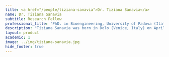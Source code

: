 ```yaml
---
title: <a href="/people/tiziana-sanavia">Dr. Tiziana Sanavia</a>
name: Dr. Tiziana Sanavia
subtitle: Research Fellow
professional_title: "PhD. in Bioengineering, University of Padova (Italy), Postdoctoral Fellow (2016-2019), Assistant Professor, University of Turin, Italy"  # Joined professional titles
description: "Tiziana Sanavia was born in Dolo (Venice, Italy) on April 26th, 1984. She got a Bachelor Degree in Information technologies engineering at University of Padova in 2006, with a thesis in compartmental models, identification and parameter estimation, and a Master Degree in Bioengineering with summa cum laude at University of Padova in 2008, presenting the thesis \"Function-based discovery of temporal gene expression patterns in endothelial cells stimulated with insulin\". From 2009 and 2011 she attended the Ph.D. School on Information Engineering (Bioengineering) at University of Padova, achieving the PhD Degree in 2012 disserting the thesis \"Biomarker lists stability in genomic studies: analysis and improvement by prior biological knowledge integration into the learning process\". From January 2012 to March 2016 she was a post-doctoral fellow at the Department of Information Engineering at University of Padova and her research activity was focused on the integration of biological information in the analysis of high-throughput microarray and sequencing data. From April 2012 to March 2013 she was a visiting scholar at Computational Biology and Informatics Laboratory (prof. Christian J. Stoeckert Lab), Perelman School of Medicine at University of Pennsylvania (Philadelphia, USA), acquiring new expertise in sequencing data analysis (RNA-seq for gene expression, bisulfite sequencing and Chip-seq for epigenomic data) and focusing on studies of cellular development and differentiation of pancreatic cells. In 2014 she won a 2-year funding for a senior postdoctoral fellowship from the University of Padova with the research project “Integrative epigenomic and genomic computational methods for high-throughput sequencing data”. She is author/coauthor of 10 full papers on international peer reviewed journals and more than 20 scientific communications at international and national conferences. During her research activity, she achieved different honors and awards: study abroad scholarship awarded by \"Fondazione Aldo Gini\" in 2013; honourable mention for best performer (fourth place) in Systems Genetics Challenge (Dialogue for Reverse Engineering Assessments and Methods) at Columbia University (USA) in 2010; national award for best Master thesis in Bioengineering in 2008. Currently she is working at Park Lab as a Research Fellow in projects focusing on the analysis of whole-genome/exome sequencing datasets from cancer and neurological diseases, using high-throughput sequencing technology."
layout: product
academic: 1
image: ../img/tiziana-sanavia.jpg
hide_footer: true
---
```


